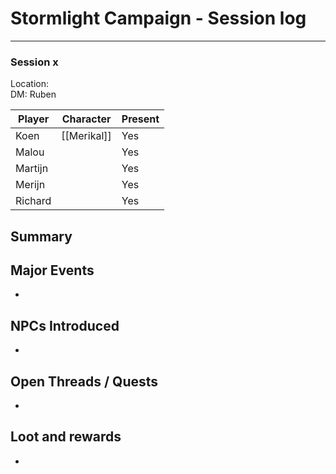 # Stormlight Campaign - Session log
___

### Session x
Location: <br>
DM: Ruben

| Player  | Character   | Present |
| ------- | ----------- | ------- |
| Koen    | [[Merikal]] | Yes     |
| Malou   |             | Yes     |
| Martijn |             | Yes     |
| Merijn  |             | Yes     |
| Richard |             | Yes     |

## Summary  


## Major Events  
- 


## NPCs Introduced  
-  

## Open Threads / Quests  
- 

## Loot and rewards
- 